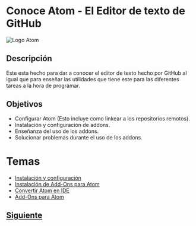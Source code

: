 # Conoce Atom - El Editor de texto de GitHub

![Logo Atom](Images/atom-logo.jpg)

## Descripción
Este esta hecho para dar a conocer el editor de texto hecho por GitHub al igual que para enseñar
las utilidades que tiene este para las diferentes tareas a la hora de programar.

## Objetivos
* Configurar Atom (Esto incluye como linkear a los repositorios remotos).
* Instalación y configuración de addons.
* Enseñanza del uso de los addons.
* Solucionar problemas durante el uso de los addons.

# Temas
* [Instalación y configuración](PAGE1.md)
* [Instalación de Add-Ons para Atom](PAGE2.md)
* [Convertir Atom en IDE](PAGE3.md)
* [Add-Ons para Atom](PAGE4.md)

## [Siguiente](PAGE1.md)
